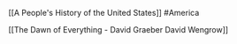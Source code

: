 
[[A People's History of the United States]] #America 

[[The Dawn of Everything - David Graeber David Wengrow]]



